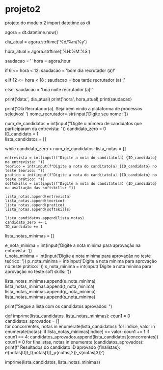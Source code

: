 # projeto2
projeto do modulo 2 
import datetime as dt

agora = dt.datetime.now()

dia_atual = agora.strftime('%d/%m/%y')

hora_atual = agora.strftime('%H:%M:%S')

saudacao = ''
hora = agora.hour

if 6 <= hora < 12:
    saudacao = 'bom dia recrutador (a)!'

elif 12 <= hora < 18 :
    saudacao ='boa tarde recrutador (a) !'

else:
    saudacao = 'boa noite recrutador (a)!'

print('data:', dia_atual)
print('hora', hora_atual)
print(saudacao)


print('Olá Recrutador(a). Seja bem vindo a plataforma de processos seletivos! ')
nome_recrutador= str(input('Digite seu nome :'))

num_de_candidatos = int(input("Digite o número de candidatos que participaram da entrevista: "))
candidato_zero = 0    
ID_candidato = 1    
lista_candidatos = [] 

while candidato_zero < num_de_candidatos:
    lista_notas = []                           
    
    entrevista = int(input(f"Digite a nota do canditato(a) {ID_candidato} na entrevista: "))
    teorico = int(input(f"Digite a nota do canditato(a) {ID_candidato} no teste teórico: "))
    pratico = int(input(f"Digite a nota do canditato(a) {ID_candidato} no teste prático: "))
    softskills = int(input(f"Digite a nota do canditato(a) {ID_candidato} na avaliação das softskills: "))

    lista_notas.append(entrevista)                      
    lista_notas.append(teorico)
    lista_notas.append(pratico)
    lista_notas.append(softskills)

    lista_candidatos.append(lista_notas)       
    candidato_zero += 1
    ID_candidato += 1

lista_notas_minimas = []                        

e_nota_minima = int(input('Digite a nota minima para aprovação na entrevista: '))             
t_nota_minima = int(input('Digite a nota minima para aprovação no teste teórico: '))
p_nota_minima = int(input('Digite a nota minima para aprovaçâo no teste prático: '))
s_nota_minima = int(input('Digite a nota minima para aprovação no teste soft skills: '))

lista_notas_minimas.append(e_nota_minima)                       
lista_notas_minimas.append(t_nota_minima)
lista_notas_minimas.append(p_nota_minima)
lista_notas_minimas.append(s_nota_minima)

print("Segue a lista com os candidatos aprovados: ")


def imprime(lista_candidatos, lista_notas_minimas):
    coun1 = 0
    candidatos_aprovados = []                                       
    for concorrentes, notas in enumerate(lista_candidatos):
        for indice, valor in enumerate(notas):
            if lista_notas_minimas[indice] <= valor:
                coun1 += 1
        if coun1 == 4: 
            candidatos_aprovados.append(lista_candidatos[concorrentes])
            coun1 = 0
    for finalistas, notas in enumerate (candidatos_aprovados):                          
        print(f' Resultados do candidato ID aprovado {finalistas}: e{notas[0]}_t{notas[1]}_p{notas[2]}_s{notas[3]}')
            
imprime(lista_candidatos, lista_notas_minimas)
